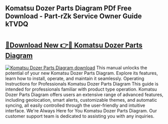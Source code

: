 ## Komatsu Dozer Parts Diagram PDf Free Download - Part-rZk Service Owner Guide kTVDQ

# <h2><a href="http://dfo7st.blite.top/?on=Komatsu+Dozer+Parts+Diagram">🔗Download New 👉🔴 Komatsu Dozer Parts Diagram</a></h2>

[![Komatsu Dozer Parts Diagram download](https://i.imgur.com/lujVjoI.png)](http://dfo7st.blite.top/?on=Komatsu+Dozer+Parts+Diagram)
This manual unlocks the potential of your new Komatsu Dozer Parts Diagram. Explore its features, learn how to install, operate, and maintain it seamlessly. Operating Instructions for Professionals Komatsu Dozer Parts Diagram This guide is intended for professionals familiar with product type operation. Komatsu Dozer Parts Diagram offers users an extensive range of advanced features, including geolocation, smart alerts, customizable themes, and automatic syncing, all easily controlled through the user-friendly and intuitive interface. We're Always Here for You Komatsu Dozer Parts Diagram. Our customer support team is dedicated to assisting you with any inquiries.
